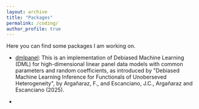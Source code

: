 ```yaml
---
layout: archive
title: "Packages"
permalink: /coding/
author_profile: true
---
```


Here you can find some packages I am working on. 

+ [dmlpanel](https://github.com/argafacu/dmlpanel): This is an implementation of Debiased Machine Learning (DML) for high-dimensional linear panel data models with common parameters and random coefficients, as introduced by "Debiased Machine Learning Inference for Functionals of Unoberseved Heterogeneity", by Argañaraz, F., and Escanciano, J.C., Argañaraz and Escanciano (2025). 

+
